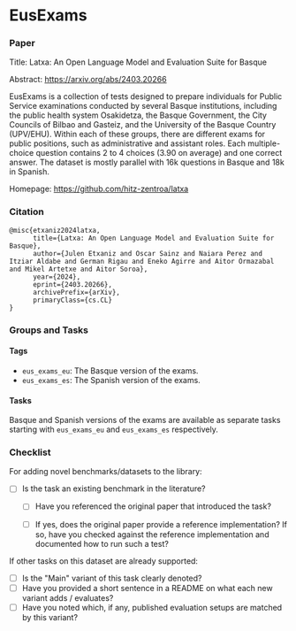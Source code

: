 # EusExams

### Paper

Title: Latxa: An Open Language Model and Evaluation Suite for Basque

Abstract: https://arxiv.org/abs/2403.20266

EusExams is a collection of tests designed to prepare individuals for Public Service examinations conducted by several Basque institutions, including the public health system Osakidetza, the Basque Government, the City Councils of Bilbao and Gasteiz, and the University of the Basque Country (UPV/EHU). Within each of these groups, there are different exams for public positions, such as administrative and assistant roles. Each multiple-choice question contains 2 to 4 choices (3.90 on average) and one correct answer. The dataset is mostly parallel with 16k questions in Basque and 18k in Spanish.

Homepage: https://github.com/hitz-zentroa/latxa


### Citation

```
@misc{etxaniz2024latxa,
      title={Latxa: An Open Language Model and Evaluation Suite for Basque},
      author={Julen Etxaniz and Oscar Sainz and Naiara Perez and Itziar Aldabe and German Rigau and Eneko Agirre and Aitor Ormazabal and Mikel Artetxe and Aitor Soroa},
      year={2024},
      eprint={2403.20266},
      archivePrefix={arXiv},
      primaryClass={cs.CL}
}
```

### Groups and Tasks

#### Tags

* `eus_exams_eu`: The Basque version of the exams.
* `eus_exams_es`: The Spanish version of the exams.

#### Tasks

Basque and Spanish versions of the exams are available as separate tasks starting with `eus_exams_eu` and `eus_exams_es` respectively.

### Checklist

For adding novel benchmarks/datasets to the library:
* [ ] Is the task an existing benchmark in the literature?
  * [ ] Have you referenced the original paper that introduced the task?
  * [ ] If yes, does the original paper provide a reference implementation? If so, have you checked against the reference implementation and documented how to run such a test?


If other tasks on this dataset are already supported:
* [ ] Is the "Main" variant of this task clearly denoted?
* [ ] Have you provided a short sentence in a README on what each new variant adds / evaluates?
* [ ] Have you noted which, if any, published evaluation setups are matched by this variant?
